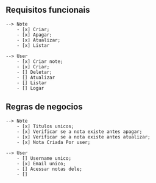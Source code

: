 ## Requisitos funcionais
    --> Note
        - [x] Criar;
        - [x] Apagar;
        - [x] Atualizar; 
        - [x] Listar

    --> User
        - [x] Criar note;
        - [x] Criar;
        - [] Deletar;
        - [] Atualizar
        - [] Listar
        - [] Logar
    

## Regras de negocios
    --> Note
        - [x] Titulos unicos;
        - [x] Verificar se a nota existe antes apagar;
        - [x] Verificar se a nota existe antes atualizar;
        - [x] Nota Criada Por user;

    --> User
        - [] Username unico;
        - [x] Email unico;
        - [] Acessar notas dele;
        - [] 


